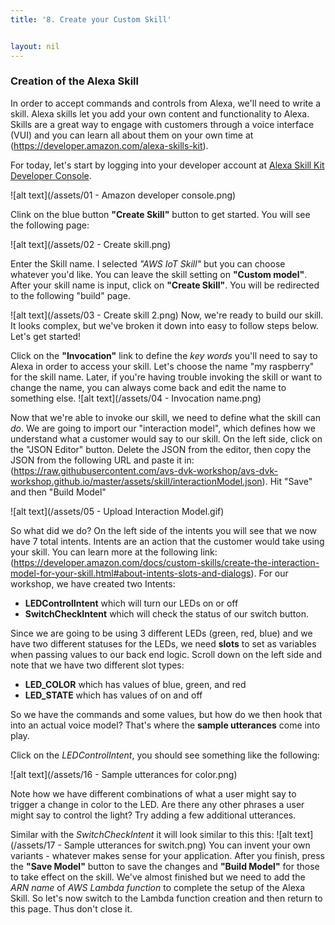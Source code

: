 ```yaml
---
title: '8. Create your Custom Skill'


layout: nil
---
```



### Creation of the Alexa Skill

In order to accept commands and controls from Alexa, we'll need to write a skill. Alexa skills let you add your own content and functionality to Alexa. Skills are a great way to engage with customers through a voice interface (VUI) and you can learn all about them on your own time at (https://developer.amazon.com/alexa-skills-kit).

For today, let's start by logging into your developer account at  [Alexa Skill Kit Developer Console]( https://developer.amazon.com/alexa/console/ask).

 ![alt text](/assets/01 - Amazon developer console.png)

Clink on the blue button **"Create Skill"** button to get started. You will see the following page:

 ![alt text](/assets/02 - Create skill.png)
 
Enter the Skill name. I selected *"AWS IoT Skill"* but you can choose whatever you'd like. You can leave the skill setting on **"Custom model"**.  After your skill name is input, click on **"Create Skill"**. You will be redirected to the following "build" page.


 ![alt text](/assets/03 - Create skill 2.png)
Now, we're ready to build our skill. It looks complex, but we've broken it down into easy to follow steps below.  Let's get started!

Click on the **"Invocation"** link to define the *key words* you'll need to say to Alexa in order to access your skill. Let's choose the name "my raspberry" for the skill name. Later, if you're having trouble invoking the skill or want to change the name, you can always come back and edit the name to something else.
 ![alt text](/assets/04 - Invocation name.png)


Now that we're able to invoke our skill, we need to define what the skill can *do*. We are going to import our "interaction model", which defines how we understand what a customer would say to our skill. On the left side, click on the "JSON Editor" button. Delete the JSON from the editor, then copy the JSON from the following URL and paste it in: (https://raw.githubusercontent.com/avs-dvk-workshop/avs-dvk-workshop.github.io/master/assets/skill/interactionModel.json). Hit "Save" and then "Build Model"

![alt text](/assets/05 - Upload Interaction Model.gif)  

So what did we do? On the left side of the intents you will see that we now have 7 total intents. Intents are an action that the customer would take using your skill. You can learn more at the following link: (https://developer.amazon.com/docs/custom-skills/create-the-interaction-model-for-your-skill.html#about-intents-slots-and-dialogs). For our workshop, we have created two Intents:
* **LEDControlIntent** which will turn our LEDs on or off
* **SwitchCheckIntent** which will check the status of our switch button.

Since we are going to be using 3 different LEDs (green, red, blue) and we have two different statuses for the LEDs, we need **slots** to set as variables when passing values to our back end logic. Scroll down on the left side and note that we have two different slot types:

* **LED_COLOR** which has values of blue, green, and red
* **LED_STATE** which has values of on and off

So we have the commands and some values, but how do we then hook that into an actual voice model? That's where the **sample utterances** come into play.

Click on the *LEDControlIntent*, you should see something like the following:

![alt text](/assets/16 - Sample utterances for color.png)

Note how we have different combinations of what a user might say to trigger a change in color to the LED. Are there any other phrases a user might say to control the light? Try adding a few additional utterances.

Similar with the *SwitchCheckIntent* it will look similar to this this:
![alt text](/assets/17 - Sample utterances for switch.png)
You can invent your own variants - whatever makes sense for your application. After you finish, press the **"Save Model"** button to save the changes and **"Build Model"** for those to take effect on the skill.
We've almost finished but we need to add the *ARN name* of *AWS Lambda function* to complete the setup of the Alexa Skill. So let's now switch to the Lambda function creation and then return to this page. Thus don't close it.


